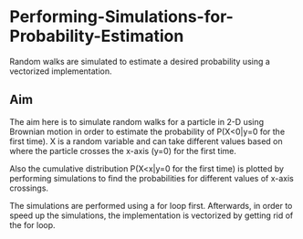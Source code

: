 # Performing-Simulations-for-Probability-Estimation
Random walks are simulated to estimate a desired probability using a vectorized implementation. 

## Aim
The aim here is to simulate random walks for a particle in 2-D using Brownian motion in order to estimate the probability of P(X<0|y=0 for the first time). X is a random variable and can take different values based on where the particle crosses the x-axis (y=0) for the first time. 

Also the cumulative distribution P(X<x|y=0 for the first time) is plotted by performing simulations to find the probabilities for different values of x-axis crossings. 

The simulations are performed using a for loop first. Afterwards, in order to speed up the simulations, the implementation is vectorized by getting rid of the for loop. 
